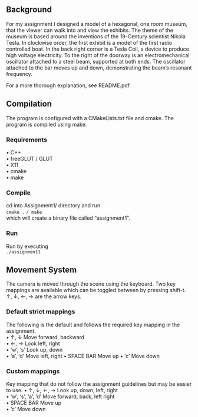 ## Background
For my assignment I designed a model of a hexagonal, one room museum, that the viewer can walk into and view the exhibits. The theme of the museum is based around the inventions of the 19-Century scientist Nikola Tesla. In clockwise order, the first exhibit is a model of the first radio controlled boat. In the back right corner is a Tesla Coil, a device to produce high voltage electricity. To the right of the doorway is an electromechanical oscillator attached to a steel beam, supported at both ends. The oscillator attached to the bar moves up and down, demonstrating the beam’s resonant frequency.

For a more thorough explanation, see README.pdf

## Compilation
The program is configured with a CMakeLists.txt file and cmake. The program is compiled using make.

### Requirements
• C++  
• freeGLUT / GLUT  
• X11  
• cmake  
• make  

### Compile
cd into Assignment1/ directory and run  
`cmake .`
`/ make`  
which will create a binary file called “assignment1”.  

### Run
Run by executing  
`./assignment1`  

## Movement System
The camera is moved through the scene using the keyboard. Two key mappings are available which can be toggled between by pressing shift-t. ↑, ↓, ←, → are the arrow keys.

### Default strict mappings
The following is the default and follows the required key mapping in the assignment.  
• ↑, ↓ Move forward, backward  
• ←, → Look left, right  
• ‘w’, ‘s’ Look up, down  
• ‘a’, ‘d’ Move left, right • SPACE BAR Move up • ‘c’ Move down  

### Custom mappings
Key mapping that do not follow the assignment guidelines but may be easier to use. 
• ↑, ↓, ←, → Look up, down, left, right  
• ‘w’, ‘s’, ‘a’, ‘d’ Move forward, back, left right  
• SPACE BAR Move up  
• ‘c’ Move down  